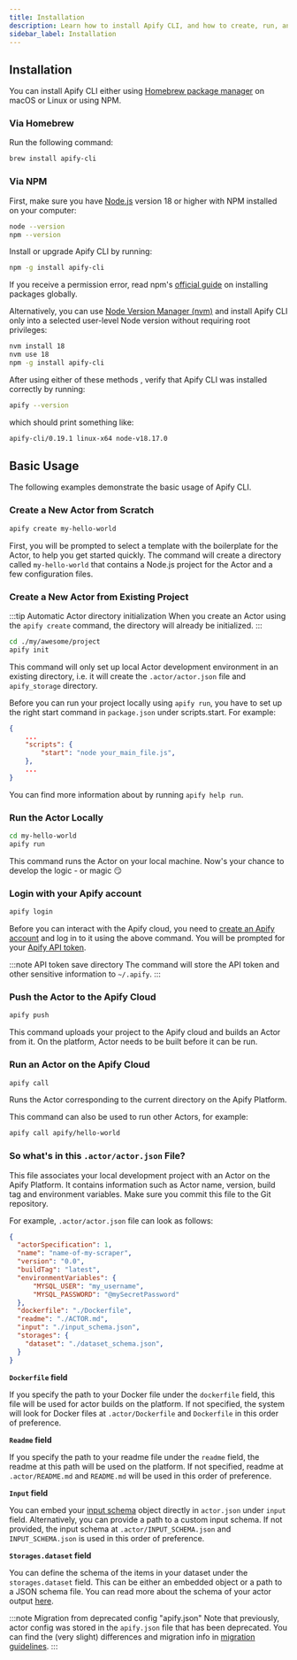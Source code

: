 ```yaml
---
title: Installation
description: Learn how to install Apify CLI, and how to create, run, and manage Actors through it.
sidebar_label: Installation
---
```


## Installation

You can install Apify CLI either using [Homebrew package manager](https://brew.sh) on macOS or Linux or using NPM.

### Via Homebrew

Run the following command:

```bash showLineNumbers
brew install apify-cli
```

### Via NPM

First, make sure you have [Node.js](https://nodejs.org) version 18 or higher with NPM installed on your computer:

```bash showLineNumbers
node --version
npm --version
```

Install or upgrade Apify CLI by running:

```bash showLineNumbers
npm -g install apify-cli
```

If you receive a permission error, read npm's [official guide](https://docs.npmjs.com/resolving-eacces-permissions-errors-when-installing-packages-globally) on installing packages globally.

Alternatively, you can use [Node Version Manager (nvm)](https://github.com/nvm-sh/nvm) and install Apify CLI only into a selected user-level Node version without requiring root privileges:

```bash showLineNumbers
nvm install 18
nvm use 18
npm -g install apify-cli
```

After using either of these methods , verify that Apify CLI was installed correctly by running:

```bash showLineNumbers
apify --version
```

which should print something like:

```bash showLineNumbers
apify-cli/0.19.1 linux-x64 node-v18.17.0
```

## Basic Usage

The following examples demonstrate the basic usage of Apify CLI.

### Create a New Actor from Scratch

```bash showLineNumbers
apify create my-hello-world
```

First, you will be prompted to select a template with the boilerplate for the Actor, to help you get started quickly.
The command will create a directory called `my-hello-world` that contains a Node.js project
for the Actor and a few configuration files.

### Create a New Actor from Existing Project

:::tip Automatic Actor directory initialization
When you create an Actor using the `apify create` command, the directory will already be initialized.
:::

```bash showLineNumbers
cd ./my/awesome/project
apify init
```

This command will only set up local Actor development environment in an existing directory,
i.e. it will create the `.actor/actor.json` file and `apify_storage` directory.

Before you can run your project locally using `apify run`, you have to set up the right start command in `package.json` under scripts.start. For example:

```json showLineNumbers
{
    ...
    "scripts": {
        "start": "node your_main_file.js",
    },
    ...
}
```

You can find more information about by running `apify help run`.

### Run the Actor Locally

```bash showLineNumbers
cd my-hello-world
apify run
```

This command runs the Actor on your local machine.
Now's your chance to develop the logic - or magic :smirk:

### Login with your Apify account

```bash showLineNumbers
apify login
```

Before you can interact with the Apify cloud, you need to [create an Apify account](https://console.apify.com/)
and log in to it using the above command. You will be prompted for
your [Apify API token](https://console.apify.com/account#/integrations).

:::note API token save directory
The command will store the API token and other sensitive information to `~/.apify`.
:::

### Push the Actor to the Apify Cloud

```bash showLineNumbers
apify push
```

This command uploads your project to the Apify cloud and builds an Actor from it. On the platform, Actor needs to be built before it can be run.

### Run an Actor on the Apify Cloud

```bash showLineNumbers
apify call
```

Runs the Actor corresponding to the current directory on the Apify Platform.

This command can also be used to run other Actors, for example:

```bash showLineNumbers
apify call apify/hello-world
```

### So what's in this `.actor/actor.json` File?

This file associates your local development project with an Actor on the Apify Platform.
It contains information such as Actor name, version, build tag and environment variables.
Make sure you commit this file to the Git repository.

For example, `.actor/actor.json` file can look as follows:

```json showLineNumbers
{
  "actorSpecification": 1,
  "name": "name-of-my-scraper",
  "version": "0.0",
  "buildTag": "latest",
  "environmentVariables": {
      "MYSQL_USER": "my_username",
      "MYSQL_PASSWORD": "@mySecretPassword"
  },
  "dockerfile": "./Dockerfile",
  "readme": "./ACTOR.md",
  "input": "./input_schema.json",
  "storages": {
    "dataset": "./dataset_schema.json",
  }
}
```

**`Dockerfile` field**

If you specify the path to your Docker file under the `dockerfile` field, this file will be used for actor builds on the platform. If not specified, the system will look for Docker files at `.actor/Dockerfile` and `Dockerfile` in this order of preference.

**`Readme` field**

If you specify the path to your readme file under the `readme` field, the readme at this path will be used on the platform. If not specified, readme at `.actor/README.md` and `README.md` will be used in this order of preference.

**`Input` field**

You can embed your [input schema](https://docs.apify.com/actors/development/input-schema#specification-version-1) object directly in `actor.json` under `input` field. Alternatively, you can provide a path to a custom input schema. If not provided, the input schema at `.actor/INPUT_SCHEMA.json` and `INPUT_SCHEMA.json` is used in this order of preference.

**`Storages.dataset` field**

You can define the schema of the items in your dataset under the `storages.dataset` field. This can be either an embedded object or a path to a JSON schema file. You can read more about the schema of your actor output [here](https://docs.apify.com/actors/development/output-schema#specification-version-1).

:::note Migration from deprecated config "apify.json"
Note that previously, actor config was stored in the `apify.json` file that has been deprecated. You can find the (very slight) differences and migration info in [migration guidelines](https://github.com/apify/apify-cli/blob/master/MIGRATIONS.md).
:::
